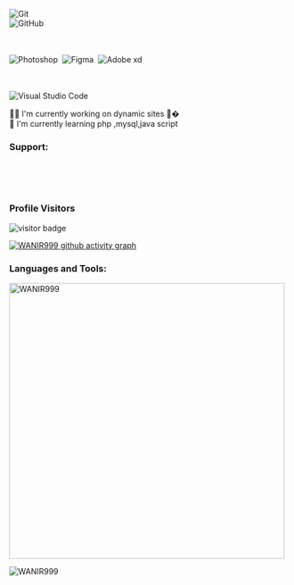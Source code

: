 ![Git](https://img.shields.io/badge/-Git-05122A?style=flat&logo=git)&nbsp; </br>
![GitHub](https://img.shields.io/badge/-GitHub-05122A?style=flat&logo=github)&nbsp; </br>

</br> </br>
![Photoshop](https://img.shields.io/badge/-Photoshop-05122A?style=flat&logo=adobe-photoshop)&nbsp;
![Figma](https://img.shields.io/badge/Figma-F24E1E?style=for-the-badge&logo=figma&logoColor=white)&nbsp;
![Adobe xd](https://img.shields.io/badge/Adobe%20XD-470137?style=for-the-badge&logo=Adobe%20XD&logoColor=#FF61F6)&nbsp;

</br> </br>
![Visual Studio Code](https://img.shields.io/badge/-Visual%20Studio%20Code-05122A?style=flat&logo=visual-studio-code&logoColor=007ACC)&nbsp;

👩‍💻 I'm currently working on dynamic sites 
👩‍� <br>
🧠 I'm currently learning php ,mysql,java script

<h3 align="left">Support:</h3>

<p>
<a href="https://www.instagram.com/youcodeschool/%22%3E <img align="left" src="https://cdn.buymeacoffee.com/buttons/v2/default-yellow.png" height="50" width="210" alt="WANIR999" /></a></p><br><br><br>

### Profile Visitors 
![visitor badge](https://visitor-badge.glitch.me/badge?page_id=IronSteel007.visitor-badge&left_color=blue&right_color=yellow)
<br />

[![WANIR999 github activity graph](https://activity-graph.herokuapp.com/graph?username=WANIR999&bg_color=ffffff&color=777777&line=ff5200&point=1adbce&area=true&hide_border=true)](https://github.com/WANIR999/github-readme-activity-graph)


<h3 align="left">Languages and Tools:</h3>



<p><img width="494" align="center" src="https://github-readme-stats.vercel.app/api/top-langs?username=WANIR999&show_icons=true&locale=en&layout=compact" alt="WANIR999" /></p>

<p><img align="center" src="https://github-readme-stats.vercel.app/api?username=WANIR999&show_icons=true&locale=en" alt="WANIR999" /></p>
